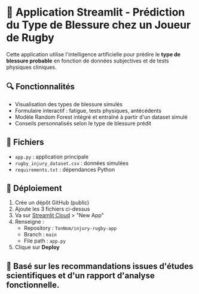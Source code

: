 
# 🏉 Application Streamlit - Prédiction du Type de Blessure chez un Joueur de Rugby

Cette application utilise l'intelligence artificielle pour prédire le **type de blessure probable** en fonction de données subjectives et de tests physiques cliniques.

## 🔍 Fonctionnalités
- Visualisation des types de blessure simulés
- Formulaire interactif : fatigue, tests physiques, antécédents
- Modèle Random Forest intégré et entraîné à partir d'un dataset simulé
- Conseils personnalisés selon le type de blessure prédit

## 📁 Fichiers
- `app.py` : application principale
- `rugby_injury_dataset.csv` : données simulées
- `requirements.txt` : dépendances Python

## 🚀 Déploiement
1. Crée un dépôt GitHub (public)
2. Ajoute les 3 fichiers ci-dessus
3. Va sur [Streamlit Cloud](https://streamlit.io/cloud) > "New App"
4. Renseigne :
   - Repository : `TonNom/injury-rugby-app`
   - Branch : `main`
   - File path : `app.py`
5. Clique sur **Deploy**

## 🙌 Basé sur les recommandations issues d'études scientifiques et d'un rapport d'analyse fonctionnelle.
